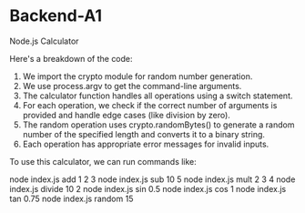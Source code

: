 # Backend-A1
Node.js Calculator


Here's a breakdown of the code:

1. We import the crypto module for random number generation.
2. We use process.argv to get the command-line arguments. 
3. The calculator function handles all operations using a switch statement.
4. For each operation, we check if the correct number of arguments is provided and handle edge cases (like division by zero).
5. The random operation uses crypto.randomBytes() to generate a random number of the specified length and converts it to a binary string.
6. Each operation has appropriate error messages for invalid inputs.

To use this calculator, we can run commands like:

node index.js add 1 2 3
node index.js sub 10 5
node index.js mult 2 3 4
node index.js divide 10 2
node index.js sin 0.5
node index.js cos 1
node index.js tan 0.75
node index.js random 15